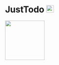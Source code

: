 # JustTodo <image src="./resources/TrayIcon.svg" style="width: 24px; height: 24px; just">

<image src="./resources/AppIcon.svg" style="width: 128px; height: 128px;"> 

